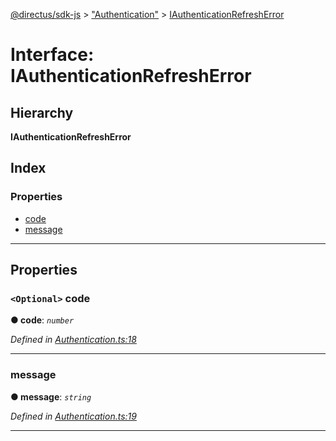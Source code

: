 [@directus/sdk-js](../README.md) > ["Authentication"](../modules/_authentication_.md) > [IAuthenticationRefreshError](../interfaces/_authentication_.iauthenticationrefresherror.md)

# Interface: IAuthenticationRefreshError

## Hierarchy

**IAuthenticationRefreshError**

## Index

### Properties

* [code](_authentication_.iauthenticationrefresherror.md#code)
* [message](_authentication_.iauthenticationrefresherror.md#message)

---

## Properties

<a id="code"></a>

### `<Optional>` code

**● code**: *`number`*

*Defined in [Authentication.ts:18](https://github.com/janbiasi/sdk-js/blob/0ae3664/src/Authentication.ts#L18)*

___
<a id="message"></a>

###  message

**● message**: *`string`*

*Defined in [Authentication.ts:19](https://github.com/janbiasi/sdk-js/blob/0ae3664/src/Authentication.ts#L19)*

___

